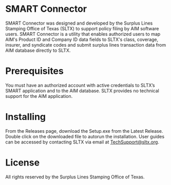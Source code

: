 # SMART Connector
SMART Connector was designed and developed by the Surplus Lines Stamping Office of Texas (SLTX) to support policy filing by AIM software users. SMART Connector is a utility that enables authorized users to map AIM's Product ID and Company ID data fields to SLTX's class, coverage, insurer, and syndicate codes and submit surplus lines transaction data from AIM database directly to SLTX. 

# Prerequisites
You must have an authorized account with active credentials to SLTX’s SMART application and to the AIM database. SLTX provides no technical support for the AIM application.

# Installing
From the Releases page, download the Setup.exe from the Latest Release.
Double click on the downloaded file to autorun the installation.
User guides can be accessed by contacting SLTX via email at TechSupport@sltx.org. 

# License
All rights reserved by the Surplus Lines Stamping Office of Texas.
